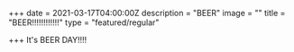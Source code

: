 +++
date = 2021-03-17T04:00:00Z
description = "BEER"
image = ""
title = "BEER!!!!!!!!!!!!"
type = "featured/regular"

+++
It's BEER DAY!!!!
